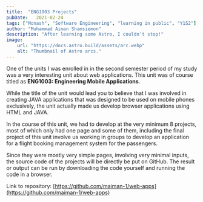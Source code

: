 ```yaml
---
title:  "ENG1003 Projects"
pubDate:   2021-02-24
tags: ["Monash", "Software Engineering", "learning in public", "Y1S2"]
author: "Muhammad Aiman Shamsiemon"
description: "After learning some Astro, I couldn't stop!"
image:
    url: "https://docs.astro.build/assets/arc.webp"
    alt: "Thumbnail of Astro arcs."
---
```

One of the units I was enrolled in in the second semester period of my study was
a very interesting unit about web applications. This unit was of course titled
as **ENG1003: Engineering Mobile Applications**.

While the title of the unit would lead you to believe that I was involved in
creating JAVA applications that was designed to be used on mobile
phones exclusively, the unit actually made us develop browser applications using
 HTML and JAVA.

In the course of this unit, we had to develop at the very minimum 8 projects,
most of which only had one page and some of them, including the final project of
this unit involve us working in groups to develop an application for a flight
booking management system for the passengers.

Since they were mostly very simple pages, involving very minimal inputs, the
source code of the projects will be directly be put on GitHub. The result or
output can be run by downloading the code yourself and running the code in a browser.

Link to repository: [https://github.com/maiman-1/web-apps](https://github.com/maiman-1/web-apps)
